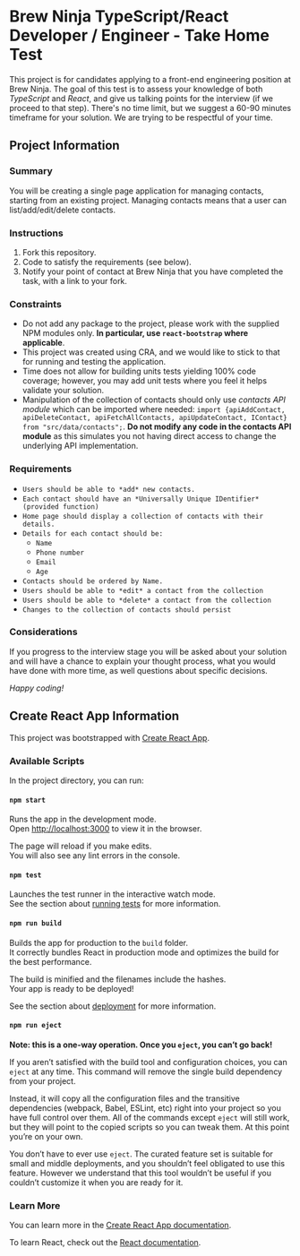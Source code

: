# Brew Ninja TypeScript/React Developer / Engineer - Take Home Test

This project is for candidates applying to a front-end engineering position at Brew Ninja. The goal of this test is to assess your knowledge of both _TypeScript_ and _React_, and give us talking points for the interview (if we proceed to that step).
There's no time limit, but we suggest a 60-90 minutes timeframe for your solution. We are trying to be respectful of your time.

## Project Information

### Summary

You will be creating a single page application for managing contacts, starting from an existing project. Managing contacts means that a user can list/add/edit/delete contacts.

### Instructions

1. Fork this repository.
1. Code to satisfy the requirements (see below).
1. Notify your point of contact at Brew Ninja that you have completed the task, with a link to your fork.

### Constraints

- Do not add any package to the project, please work with the supplied NPM modules only. **In particular, use `react-bootstrap` where applicable**.
- This project was created using CRA, and we would like to stick to that for running and testing the application.
- Time does not allow for building units tests yielding 100% code coverage; however, you may add unit tests where you feel it helps validate your solution.
- Manipulation of the collection of contacts should only use _contacts API module_ which can be imported where needed:
  `import {apiAddContact, apiDeleteContact, apiFetchAllContacts, apiUpdateContact, IContact} from "src/data/contacts";`. **Do not modify any code in the contacts API module** as this simulates you not having direct access to change the underlying API implementation.

### Requirements

- ``Users should be able to *add* new contacts.``
- ``Each contact should have an *Universally Unique IDentifier* (provided function)``
- ``Home page should display a collection of contacts with their details.``
- ``Details for each contact should be:``
  - ``Name``
  - ``Phone number``
  - ``Email``
  - ``Age``
- ``Contacts should be ordered by Name.``
- ``Users should be able to *edit* a contact from the collection``
- ``Users should be able to *delete* a contact from the collection``
- ``Changes to the collection of contacts should persist``

### Considerations

If you progress to the interview stage you will be asked about your solution and will have a chance to explain your thought process, what you would have done with more time, as well questions about specific decisions.

_Happy coding!_

## Create React App Information

This project was bootstrapped with [Create React App](https://github.com/facebook/create-react-app).

### Available Scripts

In the project directory, you can run:

#### `npm start`

Runs the app in the development mode.\
Open [http://localhost:3000](http://localhost:3000) to view it in the browser.

The page will reload if you make edits.\
You will also see any lint errors in the console.

#### `npm test`

Launches the test runner in the interactive watch mode.\
See the section about [running tests](https://facebook.github.io/create-react-app/docs/running-tests) for more information.

#### `npm run build`

Builds the app for production to the `build` folder.\
It correctly bundles React in production mode and optimizes the build for the best performance.

The build is minified and the filenames include the hashes.\
Your app is ready to be deployed!

See the section about [deployment](https://facebook.github.io/create-react-app/docs/deployment) for more information.

#### `npm run eject`

**Note: this is a one-way operation. Once you `eject`, you can’t go back!**

If you aren’t satisfied with the build tool and configuration choices, you can `eject` at any time. This command will remove the single build dependency from your project.

Instead, it will copy all the configuration files and the transitive dependencies (webpack, Babel, ESLint, etc) right into your project so you have full control over them. All of the commands except `eject` will still work, but they will point to the copied scripts so you can tweak them. At this point you’re on your own.

You don’t have to ever use `eject`. The curated feature set is suitable for small and middle deployments, and you shouldn’t feel obligated to use this feature. However we understand that this tool wouldn’t be useful if you couldn’t customize it when you are ready for it.

### Learn More

You can learn more in the [Create React App documentation](https://facebook.github.io/create-react-app/docs/getting-started).

To learn React, check out the [React documentation](https://reactjs.org/).
